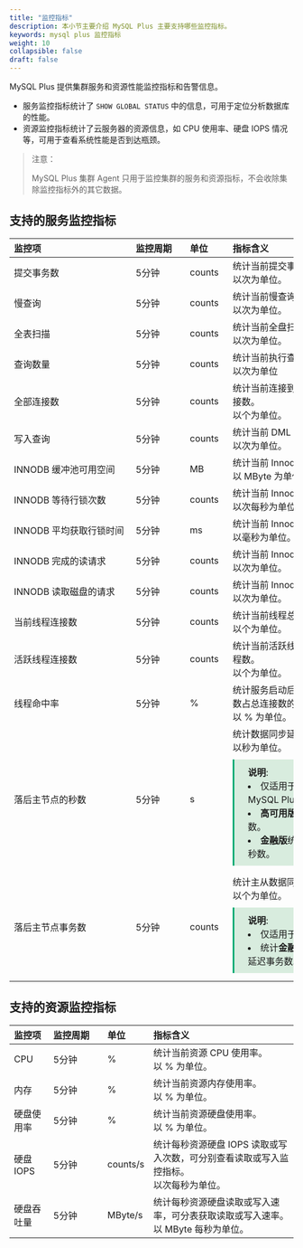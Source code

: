 ```yaml
---
title: "监控指标"
description: 本小节主要介绍 MySQL Plus 主要支持哪些监控指标。 
keywords: mysql plus 监控指标
weight: 10
collapsible: false
draft: false
---
```


MySQL Plus 提供集群服务和资源性能监控指标和告警信息。
- 服务监控指标统计了 `SHOW GLOBAL STATUS` 中的信息，可用于定位分析数据库的性能。
- 资源监控指标统计了云服务器的资源信息，如 CPU 使用率、硬盘 IOPS 情况等，可用于查看系统性能是否到达瓶颈。

> 注意：
> 
> MySQL Plus 集群 Agent 只用于监控集群的服务和资源指标，不会收除集除监控指标外的其它数据。

## 支持的服务监控指标

|  <span style="display:inline-block;width:200px">监控项</span> | <span style="display:inline-block;width:80px">监控周期</span> | <span style="display:inline-block;width:60px">单位</span> |  <span style="display:inline-block;width:320px">指标含义</span>  |
|:--- |:--- |:--- |:--- |
| 提交事务数| 5分钟 | counts | 统计当前提交事务操作的次数。<br>以次为单位。 |
| 慢查询 | 5分钟 | counts | 统计当前慢查询操作的次数。<br>以次为单位。 |
| 全表扫描 | 5分钟 | counts| 统计当前全盘扫描操作的次数。<br>以次为单位。 |
| 查询数量| 5分钟 | counts | 统计当前执行查询操作的次数 。<br>以次为单位 |
| 全部连接数 | 5分钟 | counts | 统计当前连接到 MySQL Plus 服务器的总连接数。<br>以个为单位。 |
| 写入查询 | 5分钟 | counts | 统计当前 DML 操作的次数。<br>以次为单位。 |
| INNODB 缓冲池可用空间 | 5分钟 | MB | 统计当前 Innodb 缓冲池可用空间 。<br>以 MByte 为单位。|
| INNODB 等待行锁次数| 5分钟 | counts | 统计当前 Innodb 等待行锁的次数。<br>以次每秒为单位。 |
| INNODB 平均获取行锁时间| 5分钟 | ms | 统计当前 Innodb 平均获取行锁的时间。<br>以毫秒为单位。 |
| INNODB 完成的读请求 | 5分钟 | counts | 统计当前 Innodb 已完成的读取请求次数。<br>以次为单位。 |
| INNODB 读取磁盘的请求 | 5分钟 | counts | 统计当前 Innodb 读取磁盘的请求次数。<br>以次为单位。 |
| 当前线程连接数 | 5分钟 | counts | 统计当前线程总连接数。<br>以个为单位。 |
| 活跃线程连接数 | 5分钟 | counts | 统计当前活跃线程数，即非 Sleep 状态的线程数。<br>以个为单位。 |
| 线程命中率 | 5分钟 | % | 统计服务启动后使用缓存中的线程建立的连接数占总连接数的比例。<br>以 % 为单位。 |
| 落后主节点的秒数 | 5分钟 | s | 统计数据同步延迟秒数。<br>以秒为单位。<span style="display: block; background-color: #D8ECDE; padding: 10px 24px; margin: 10px 0; border-left: 3px solid #00a971;"><b>说明</b>:<li>仅适用于**高可用版**和**金融版** MySQL Plus。</li><li>**高可用版**统计主从数据同步延迟秒数。</li><li>**金融版**统计只读实例数据同步延迟秒数。</li></span> |
| 落后主节点事务数 | 5分钟 | counts | 统计主从数据同步延迟事务数。<br>以个为单位。<span style="display: block; background-color: #D8ECDE; padding: 10px 24px; margin: 10px 0; border-left: 3px solid #00a971;"><b>说明</b>:<li>仅适用于**金融版** MySQL Plus。</li><li>统计**金融版**主实例中主从数据同步延迟事务数。</li></span>  |

## 支持的资源监控指标

| 监控项 | <span style="display:inline-block;width:80px">监控周期</span> | <span style="display:inline-block;width:60px">单位</span> | 指标含义 |
|:--- |:--- |:--- |:--- |
| CPU | 5分钟 | % | 统计当前资源 CPU 使用率。<br>以 % 为单位。 |
| 内存 | 5分钟 | % | 统计当前资源内存使用率。<br>以 % 为单位。 |
| 硬盘使用率 | 5分钟 | % | 统计当前资源硬盘使用率。<br>以 % 为单位。 |
| 硬盘 IOPS | 5分钟 | counts/s | 统计每秒资源硬盘 IOPS 读取或写入次数，可分别查看读取或写入监控指标。<br>以次每秒为单位。 |
| 硬盘吞吐量 | 5分钟 | MByte/s | 统计每秒资源硬盘读取或写入速率，可分表获取读取或写入速率。<br>以 MByte 每秒为单位。 |
